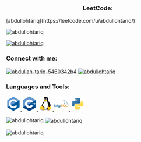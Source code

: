 <h3 align="center">LeetCode:</h3> [abdullohtariq](https://leetcode.com/u/abdullohtariq/) 

<p align="left"> <img src="https://komarev.com/ghpvc/?username=abdullohtariq&label=Profile%20views&color=0e75b6&style=flat" alt="abdullohtariq" /> </p>

<p align="left"> <a href="https://github.com/ryo-ma/github-profile-trophy"><img src="https://github-profile-trophy.vercel.app/?username=abdullohtariq" alt="abdullohtariq" /></a> </p>

<h3 align="left">Connect with me:</h3>
<p align="left">
<a href="https://linkedin.com/in/abdullah-tariq-5460342b4" target="blank"><img align="center" src="https://raw.githubusercontent.com/rahuldkjain/github-profile-readme-generator/master/src/images/icons/Social/linked-in-alt.svg" alt="abdullah-tariq-5460342b4" height="30" width="40" /></a>
<a href="https://www.leetcode.com/abdullohtariq" target="blank"><img align="center" src="https://raw.githubusercontent.com/rahuldkjain/github-profile-readme-generator/master/src/images/icons/Social/leet-code.svg" alt="abdullohtariq" height="30" width="40" /></a>
</p>

<h3 align="left">Languages and Tools:</h3>
<p align="left"> <a href="https://www.cprogramming.com/" target="_blank" rel="noreferrer"> <img src="https://raw.githubusercontent.com/devicons/devicon/master/icons/c/c-original.svg" alt="c" width="40" height="40"/> </a> <a href="https://www.w3schools.com/cpp/" target="_blank" rel="noreferrer"> <img src="https://raw.githubusercontent.com/devicons/devicon/master/icons/cplusplus/cplusplus-original.svg" alt="cplusplus" width="40" height="40"/> </a> <a href="https://www.linux.org/" target="_blank" rel="noreferrer"> <img src="https://raw.githubusercontent.com/devicons/devicon/master/icons/linux/linux-original.svg" alt="linux" width="40" height="40"/> </a> <a href="https://www.mysql.com/" target="_blank" rel="noreferrer"> <img src="https://raw.githubusercontent.com/devicons/devicon/master/icons/mysql/mysql-original-wordmark.svg" alt="mysql" width="40" height="40"/> </a> <a href="https://www.python.org" target="_blank" rel="noreferrer"> <img src="https://raw.githubusercontent.com/devicons/devicon/master/icons/python/python-original.svg" alt="python" width="40" height="40"/> </a> </p>

<p><img align="left" src="https://github-readme-stats.vercel.app/api/top-langs?username=abdullohtariq&show_icons=true&locale=en&layout=compact" alt="abdullohtariq" /></p>

<p>&nbsp;<img align="center" src="https://github-readme-stats.vercel.app/api?username=abdullohtariq&show_icons=true&locale=en" alt="abdullohtariq" /></p>

<p><img align="center" src="https://github-readme-streak-stats.herokuapp.com/?user=abdullohtariq&" alt="abdullohtariq" /></p>
